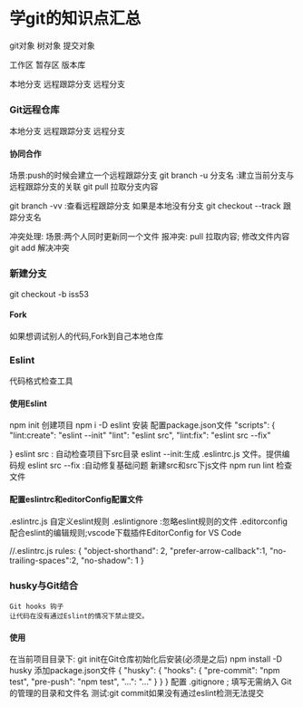 # 学git的知识点汇总
git对象
树对象
提交对象

工作区
暂存区
版本库

本地分支
远程跟踪分支
远程分支
### Git远程仓库
本地分支
远程跟踪分支
远程分支

#### 协同合作
场景:push的时候会建立一个远程跟踪分支
git branch -u 分支名 :建立当前分支与远程跟踪分支的关联
git pull 拉取分支内容


git branch -vv  :查看远程跟踪分支
如果是本地没有分支
git checkout --track 跟踪分支名

冲突处理:
场景:两个人同时更新同一个文件
报冲突:
	pull 拉取内容;
	修改文件内容
	git add 解决冲突
### 新建分支
git checkout -b iss53
#### Fork
如果想调试别人的代码,Fork到自己本地仓库
### Eslint
代码格式检查工具
#### 使用Eslint
npm init 创建项目
npm i -D eslint 安装
配置package.json文件
    "scripts": {
    "lint:create": "eslint --init"
    "lint": "eslint src",
    "lint:fix": "eslint src --fix"
    
   }
    eslint src : 自动检查项目下src目录
    eslint --init:生成 .eslintrc.js 文件。提供编码规
    eslint src --fix :自动修复基础问题
新建src和src下js文件
npm run lint 检查文件
#### 配置eslintrc和editorConfig配置文件
.eslintrc.js 自定义eslint规则
.eslintignore :忽略eslint规则的文件
.editorconfig 配合eslint的编辑规则;vscode下载插件EditorConfig for VS Code

//.eslintrc.js
  rules: {
    "object-shorthand": 2,
    "prefer-arrow-callback":1,
    "no-trailing-spaces":2,
    "no-shadow": 1
  }

### husky与Git结合
    Git hooks 钩子
    让代码在没有通过Eslint的情况下禁止提交。
#### 使用
在当前项目目录下:
git init在Git仓库初始化后安装(必须是之后)
npm install -D husky
添加package.json文件
{
  "husky": {
    "hooks": {
      "pre-commit": "npm test",
      "pre-push": "npm test",
      "...": "..."
    }
  }
}
配置 .gitignore ; 填写无需纳入 Git 的管理的目录和文件名
测试:git commit如果没有通过eslint检测无法提交


